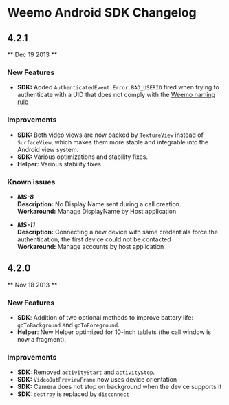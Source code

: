 # Weemo Android SDK Changelog

## 4.2.1

** Dec 19 2013 **


### New Features

 - **SDK:** Added `AuthenticatedEvent.Error.BAD_USERID` fired when trying to authenticate with a UID that does not comply with the [Weemo naming rule](https://github.com/weemo/Release-4.x/wiki/WeemoDriver-Naming#uid)


### Improvements

- **SDK:** Both video views are now backed by `TextureView` instead of `SurfaceView`, which makes them more stable and integrable into the Android view system.
- **SDK:** Various optimizations and stability fixes.
- **Helper:** Various stability fixes.


### Known issues


- ***MS-8***  
  **Description:** No Display Name sent during a call creation.  
  **Workaround:** Manage DisplayName by Host application


- ***MS-11***  
  **Description:** Connecting a new device with same credentials force the authentication, the first device could not be contacted  
  **Workaround:** Manage accounts by host application

## 4.2.0

** Nov 18 2013 **


### New Features

- **SDK**: Addition of two optional methods to improve battery life: `goToBackground` and `goToForeground`.
- **Helper**: New Helper optimized for 10-inch tablets (the call window is now a fragment).


### Improvements

- **SDK:** Removed `activityStart` and `activityStop`.
- **SDK:** `VideoOutPreviewFrame` now uses device orientation
- **SDK:** Camera does not stop on background when the device supports it
- **SDK:** `destroy` is replaced by `disconnect`
